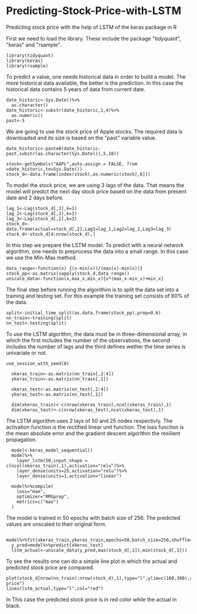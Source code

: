# Predicting-Stock-Price-with-LSTM
Predicting stock price with the help of LSTM of the keras package in R


First we need to load the library. These include the package "tidyquant", "keras" and "rsample". 
```{r}
library(tidyquant)
library(keras)
library(rsample)
```

To predict a value, one needs historical data in order to build a model. The more historical data available, the better is the prediction. In this case the historical data contains 5 years of data from current date.
```{r}
date_historic<-Sys.Date()%>%
  as.character()
date_historic<-substr(date_historic,1,4)%>%
  as.numeric()
past<-5
```
We are going to use the stock price of Apple stocks. The required data is downloaded and its size is based on the "past" variable value.
```{r}
date_historic<-paste0(date_historic-past,substr(as.character(Sys.Date()),5,10))

stock<-getSymbols("AAPL",auto.assign = FALSE, from =date_historic,to=Sys.Date())
stock_d<-data.frame(index(stock),as.numeric(stock[,6])) 
```
To model the stock price, we are using 3 lags of the data. That means the model will predict the next day stock price based on the data from present date and 2 days before.
```{r}
lag_1<-Lag(stock_d[,2],k=1)
lag_2<-Lag(stock_d[,2],k=2)
lag_3<-Lag(stock_d[,2],k=3)
stock_d<-data.frame(actual=stock_d[,2],Lag1=lag_1,Lag2=lag_2,Lag3=lag_3)
stock_d<-stock_d[4:nrow(stock_d),]
```
In this step we prepare the LSTM model. To predict with a neural network algorithm, one needs to preprocess the data into a small range. In this case we use the Min-Max method.
```{r}
data_range<-function(x) {(x-min(x))/(max(x)-min(x))}
stock_pp<-as.matrix(sapply(stock_d,data_range))
unscale_data<-function(x,max_x,min_x){x*(max_x-min_x)+min_x}
```
The final step before running the algorithim is to split the data set into a training and testing set. For this example the training set consists of 60% of the data.
```{r}
split<-initial_time_split(as.data.frame(stock_pp),prop=0.6)
nn_train<-training(split)
nn_test<-testing(split)
```
To use the LSTM algorithm, the data must be in three-dimensional array, in which the first includes the number of the observations, the second includes the number of lags and the third defines wether the time series is univariate or not.
```{r}
use_session_with_seed(8)

  xkeras_train<-as.matrix(nn_train[,2:4])
  ykeras_train<-as.matrix(nn_train[,1])
  
  xkeras_test<-as.matrix(nn_test[,2:4])
  ykeras_test<-as.matrix(nn_test[,1])
  
  dim(xkeras_train)<-c(nrow(xkeras_train),ncol(xkeras_train),1)
  dim(xkeras_test)<-c(nrow(xkeras_test),ncol(xkeras_test),1)
```
The LSTM algorithm uses 2 lays of 50 and 25 nodes respectivly. The activation function is the rectified linear unit function. The loss function is the mean absolute error and the gradient descent algorithm the resilient propagation.
```{r}  
  model<-keras_model_sequential()
  model%>%
    layer_lstm(50,input_shape = c(ncol(xkeras_train),1),activation="relu")%>%
    layer_dense(units=25,activation="relu")%>%
    layer_dense(units=1,activation="linear")
  
  model%>%compile(
    loss="mae",
    optimizer="RMSprop",
    metrics=c("mae") 
  )
```
The model is trained in 50 epochs with batch size of 256. The predicted values are unscaled to their original form. 
```{r} 
  model%>%fit(xkeras_train,ykeras_train,epochs=50,batch_size=256,shuffle=F)
  y_pred=model%>%predict(xkeras_test)
  lstm_actual<-unscale_data(y_pred,max(stock_d[,1]),min(stock_d[,1]))
```
To see the results one can do a simple line plot in which the actual and predicted stock price are compared.
```{r} 
plot(stock_d[nrow(nn_train):nrow(stock_d),1],type="l",ylim=c(100,300),xlab="time",ylab="stock price")
lines(lstm_actual,type="l",col="red")
```
In This case the predicted stock price is in red color while the actual in black.

